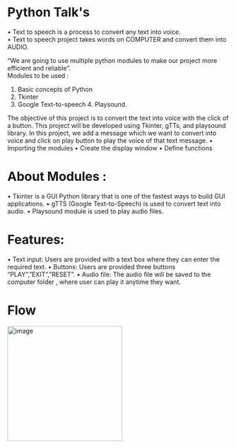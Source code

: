 # Python Talk's

•	Text to speech is a process to convert any text into voice.  
•	Text to speech project takes words on COMPUTER and convert them into AUDIO. 
 
“We are going to use multiple python modules to make our project more efficient and reliable”.   
Modules to be used : 
1.	Basic concepts of Python 
2.	Tkinter 
3.	Google Text-to-speech 4. Playsound. 
 
The objective of this project is to convert the text into voice with the click of a button. This project will be developed using Tkinter, gTTs, and playsound library. 
In this project, we add a message which we want to convert into voice and click on play button to play the voice of that text message. 
•	Importing the modules 
•	Create the display window 
•	Define functions 
 
# About Modules : 
 
•	Tkinter is a  GUI Python library that is one of the fastest ways to build GUI applications. 
•	gTTS (Google Text-to-Speech) is used to convert text into audio. 
•	Playsound module is used to play audio files. 
 
# Features:  
•	Text input: Users are provided with a text box where they can enter the required text. 
•	Buttons: Users are provided three buttons “PLAY”,”EXIT”,”RESET”. 
•	Audio file: The audio file will be saved to the computer folder , where user can play it anytime they want. 

# Flow

<img width="260" alt="image" src="https://user-images.githubusercontent.com/114301040/216046905-d135c476-b0cf-4c8d-985f-e5b1b95eb733.png">
